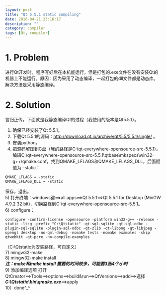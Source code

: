 ```yaml
---
layout: post
title: "Qt 5.5.1 static compiling"
date: 2016-04-21 23:16:17
description: ""
category: compiler
tags: [Qt, compiler]
---
```


# 1. Problem  

进行Qt开发时，程序写好后在本机能运行，但是打包的.exe文件在没有安装Qt的机器上不能运行。原因：因为采用了动态编译，一起打包的dll文件都是动态库。解决方法是采用静态编译。  

# 2. Solution  

言归正传，下面就是我静态编译Qt的过程（我使用的版本是Qt5.5.1）。  

1) 确保已经安装了Qt 5.5.1。  
2) 下载Qt 5.5.1的源码：http://download.qt.io/archive/qt/5.5/5.5.1/single/ 。   
3) 安装python。  
4) 把源码解压到C盘（我的路径是C:\qt-everywhere-opensource-src-5.5.1）。编辑C:\qt-everywhere-opensource-src-5.5.1\qtbase\mkspecs\win32-g++\qmake.conf，找到QMAKE_LFLAGS和QMAKE_LFLAGS_DLL，后面赋值为 –static：
```
QMAKE_LFLAGS = -static  
QMAKE_LFLAGS_DLL = -static
```
保存，退出。  
5) 打开终端：windows键==>all apps==>Qt 5.5.1==>Qt 5.5.1 for Desktop (MinGW 4.9.2 32 bit)，切换路径到C:\qt-everywhere-opensource-src-5.5.1。  
6) configure： 
```
configure -confirm-license -opensource -platform win32-g++ -release -static -ltcg -prefix "C:\Qtstatic" -qt-sql-sqlite -qt-sql-odbc -plugin-sql-sqlite -plugin-sql-odbc -qt-zlib -qt-libpng -qt-libjpeg -opengl desktop -no-qml-debug -nomake tests -nomake examples -skip qtwebkit -qt-pcre -no-compile-examples  
```
（C:\Qtstatic为安装路径，可自定义）  
7) mingw32-make  
8) mingw32-make install  
***注：make和make install 需要的时间较多，可能要3到4个小时***  
9) 添加编译选项 
	打开QtCreator==>Tools==>options==>build&run==>QtVersions==>add==>选择***C:\Qtstatic\bin\qmake.exe***==>apply  
10）done^_^


